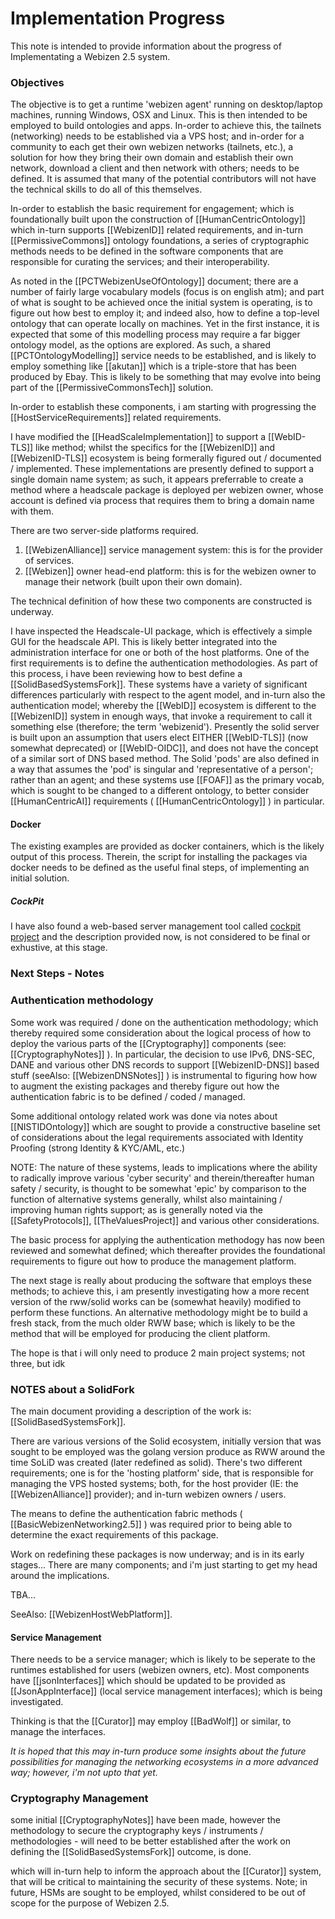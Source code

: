 # Implementation Progress

This note is intended to provide information about the progress of Implementating a Webizen 2.5 system.

### Objectives

The objective is to get a runtime 'webizen agent' running on desktop/laptop machines, running Windows, OSX and Linux.  This is then intended to be employed to build ontologies and apps.  In-order to achieve this, the tailnets (networking) needs to be established via a VPS host; and in-order for a community to each get their own webizen networks (tailnets, etc.), a solution for how they bring their own domain and establish their own network, download a client and then network with others; needs to be defined.  It is assumed that many of the potential contributors will not have the technical skills to do all of this themselves.  

In-order to establish the basic requirement for engagement; which is foundationally built upon the construction of [[HumanCentricOntology]] which in-turn supports [[WebizenID]] related requirements, and in-turn [[PermissiveCommons]] ontology foundations, a series of cryptographic methods needs to be defined in the software components that are responsible for curating the services; and their interoperability. 

As noted in the [[PCTWebizenUseOfOntology]] document; there are a number of fairly large vocabulary models (focus is on english atm); and part of what is sought to be achieved once the initial system is operating, is to figure out how best to employ it; and indeed also, how to define a top-level ontology that can operate locally on machines.  Yet in the first instance, it is expected that some of this modelling process may require a far bigger ontology model, as the options are explored.  As such, a shared [[PCTOntologyModelling]] service needs to be established, and is likely to employ something like [[akutan]] which is a triple-store that has been produced by Ebay.  This is likely to be something that may evolve into being part of the [[PermissiveCommonsTech]] solution.  

In-order to establish these components, i am starting with progressing the [[HostServiceRequirements]] related requirements.

I have modified the [[HeadScaleImplementation]] to support a [[WebID-TLS]] like method; whilst the specifics for the [[WebizenID]] and [[WebizenID-TLS]] ecosystem is being formerally figured out / documented / implemented.   These implementations are presently defined to support a single domain name system; as such, it appears preferrable to create a method where a headscale package is deployed per webizen owner, whose account is defined via process that requires them to bring a domain name with them.

There are two server-side platforms required.

1. [[WebizenAlliance]] service management system:  this is for the provider of services.
2. [[Webizen]] owner head-end platform: this is for the webizen owner to manage their network (built upon their own domain).

The technical definition of how these two components are constructed is underway.

I have inspected the Headscale-UI package, which is effectively a simple GUI for the headscale API.  This is likely better integrated into the administration interface for one or both of the host platforms.  One of the first requirements is to define the authentication methodologies.   As part of this process, i have been reviewing how to best define a [[SolidBasedSystemsFork]].  These systems have a variety of significant differences particularly with respect to the agent model, and in-turn also the authentication model; whereby the [[WebID]] ecosystem is different to the [[WebizenID]] system in enough ways, that invoke a requirement to call it something else (therefore; the term 'webizenid').  Presently the solid server is built upon an assumption that users elect EITHER [[WebID-TLS]] (now somewhat deprecated) or [[WebID-OIDC]], and does not have the concept of a similar sort of DNS based method.  The Solid 'pods' are also defined in a way that assumes the 'pod' is singular and 'representative of a person'; rather than an agent; and these systems use [[FOAF]] as the primary vocab, which is sought  to be changed to a different ontology, to better consider [[HumanCentricAI]] requirements ( [[HumanCentricOntology]] ) in particular. 

#### Docker

The existing examples are provided as docker containers, which is the likely output of this process.  Therein, the script for installing the packages via docker needs to be defined as the useful final steps, of implementing an initial solution.  

##### CockPit
I have also found a web-based server management tool called [cockpit project](https://cockpit-project.org/) and the description provided now, is not considered to be final or exhustive, at this stage.  

### Next Steps - Notes

### Authentication methodology

Some work was required / done on the authentication methodology; which thereby required some consideration about the logical process of how to deploy the various parts of the [[Cryptography]] components (see: [[CryptographyNotes]] ).  In particular, the decision to use IPv6, DNS-SEC, DANE and various other DNS records to support [[WebizenID-DNS]] based stuff (seeAlso: [[WebizenDNSNotes]] ) is instrumental to figuring how how to augment the existing packages and thereby figure out how the authentication fabric is to be defined / coded / managed.  

Some additional ontology related work was done via notes about [[NISTIDOntology]] which are sought to provide a constructive baseline set of considerations about the legal requirements associated with Identity Proofing (strong Identity & KYC/AML, etc.)

NOTE: The nature of these systems, leads to implications where the ability to radically improve various 'cyber security' and therein/thereafter human safety / security, is thought to be somewhat 'epic' by comparison to the function of alternative systems generally, whilst also maintaining / improving human rights support; as is generally noted via the [[SafetyProtocols]], [[TheValuesProject]] and various other considerations. 

The basic process for applying the authentication methodogy has now been reviewed and somewhat defined; which thereafter provides the foundational requirements to figure out how to produce the management platform.  

The next stage is really about producing the software that employs these methods; to achieve this, i am presently investigating how a more recent version of the rww/solid works can be (somewhat heavily) modified to perform these functions.  An alternative methodology might be to build a fresh stack, from the much older RWW base; which is likely to be the method that will be employed for producing the client platform.  

The hope is that i will only need to produce 2 main project systems; not three, but idk



### NOTES about a SolidFork

The main document providing a description of the work is: [[SolidBasedSystemsFork]].

There are various versions of the Solid ecosystem, initially version that was sought to be employed was the golang version produce as RWW around the time SoLiD was created (later redefined as solid).   There's two different requirements; one is for the 'hosting platform' side, that is responsible for managing the VPS hosted systems; both, for the host provider (IE: the [[WebizenAlliance]] provider); and in-turn webizen owners / users. 

The means to define the authentication fabric methods ( [[BasicWebizenNetworking2.5]] ) was required prior to being able to determine the exact requirements of this package.

Work on redefining these packages is now underway; and is in its early stages...  There are many components; and i'm just starting to get my head around the implications.

TBA...  

SeeAlso: [[WebizenHostWebPlatform]].

#### Service Management
There needs to be a service manager; which is likely to be seperate to the runtimes established for users (webizen owners, etc). Most components have [[jsonInterfaces]] which should be updated to be provided as [[JsonAppInterface]] (local service management interfaces); which is being investigated.

Thinking is that the [[Curator]] may employ [[BadWolf]] or similar, to manage the interfaces.

*It is hoped that this may in-turn produce some insights about the future possibilities for managing the networking ecosystems in a more advanced way; however, i'm not upto that yet.*  

### Cryptography Management

some initial  [[CryptographyNotes]] have been made, however the methodology to secure the cryptography keys / instruments / methodologies - will need to be better established after the work on defining the [[SolidBasedSystemsFork]] outcome, is done.

which will in-turn help to inform the approach about the [[Curator]] system, that will be critical to maintaining the security of these systems.  Note; in future, HSMs are sought to be employed, whilst considered to be out of scope for the purpose of Webizen 2.5.